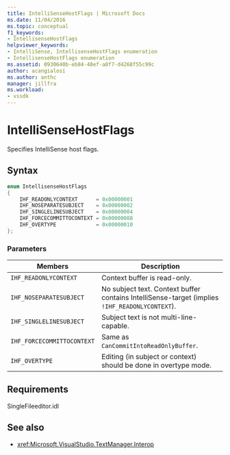 ```yaml
---
title: IntelliSenseHostFlags | Microsoft Docs
ms.date: 11/04/2016
ms.topic: conceptual
f1_keywords:
- IntellisenseHostFlags
helpviewer_keywords:
- IntelliSense, IntellisenseHostFlags enumeration
- IntellisenseHostFlags enumeration
ms.assetid: 0930640b-eb84-48ef-a8f7-d4268f55c99c
author: acangialosi
ms.author: anthc
manager: jillfra
ms.workload:
- vssdk
---
```

# IntelliSenseHostFlags
Specifies IntelliSense host flags.

## Syntax

```cpp
enum IntellisenseHostFlags
{
    IHF_READONLYCONTEXT      = 0x00000001
    IHF_NOSEPARATESUBJECT    = 0x00000002
    IHF_SINGLELINESUBJECT    = 0x00000004
    IHF_FORCECOMMITTOCONTEXT = 0x00000008
    IHF_OVERTYPE             = 0x00000010
};
```

### Parameters

|Members|Description|
|-------------|-----------------|
|`IHF_READONLYCONTEXT`|Context buffer is read-only.|
|`IHF_NOSEPARATESUBJECT`|No subject text. Context buffer contains IntelliSense-target (implies `!IHF_READONLYCONTEXT`).|
|`IHF_SINGLELINESUBJECT`|Subject text is not multi-line-capable.|
|`IHF_FORCECOMMITTOCONTEXT`|Same as `CanCommitIntoReadOnlyBuffer`.|
|`IHF_OVERTYPE`|Editing (in subject or context) should be done in overtype mode.|

## Requirements
 SingleFileeditor.idl

## See also
- <xref:Microsoft.VisualStudio.TextManager.Interop>
